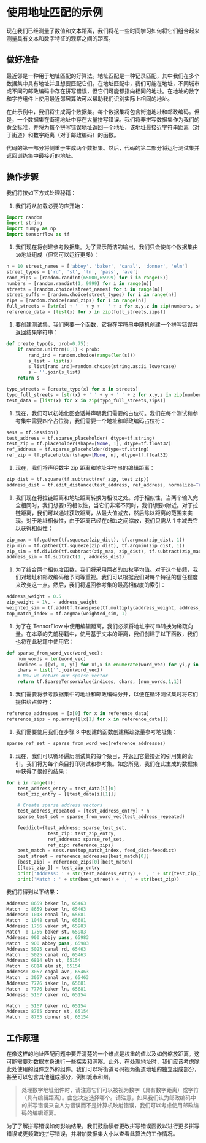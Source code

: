 # 使用地址匹配的示例

现在我们已经测量了数值和文本距离，我们将花一些时间学习如何将它们组合起来测量具有文本和数字特征的观察之间的距离。

## 做好准备

最近邻是一种用于地址匹配的好算法。地址匹配是一种记录匹配，其中我们在多个数据集中具有地址并且想要匹配它们。在地址匹配中，我们可能在地址，不同城市或不同的邮政编码中存在拼写错误，但它们可能都指向相同的地址。在地址的数字和字符组件上使用最近邻居算法可以帮助我们识别实际上相同的地址。

在此示例中，我们将生成两个数据集。每个数据集将包含街道地址和邮政编码。但是，一个数据集在街道地址中存在大量拼写错误。我们将非拼写数据集作为我们的黄金标准，并将为每个拼写错误地址返回一个地址，该地址最接近字符串距离（对于街道）和数字距离（对于邮政编码）的函数。

代码的第一部分将侧重于生成两个数据集。然后，代码的第二部分将运行测试集并返回训练集中最接近的地址。

## 操作步骤

我们将按如下方式处理秘籍：

1.  我们将从加载必要的库开始：

```py
import random 
import string 
import numpy as np 
import tensorflow as tf 
```

1.  我们现在将创建参考数据集。为了显示简洁的输出，我们只会使每个数据集由`10`地址组成（但它可以运行更多）：

```py
n = 10 street_names = ['abbey', 'baker', 'canal', 'donner', 'elm']
street_types = ['rd', 'st', 'ln', 'pass', 'ave'] 
rand_zips = [random.randint(65000,65999) for i in range(5)] 
numbers = [random.randint(1, 9999) for i in range(n)] 
streets = [random.choice(street_names) for i in range(n)] 
street_suffs = [random.choice(street_types) for i in range(n)] 
zips = [random.choice(rand_zips) for i in range(n)] 
full_streets = [str(x) + ' ' + y + ' ' + z for x,y,z in zip(numbers, streets, street_suffs)] 
reference_data = [list(x) for x in zip(full_streets,zips)] 
```

1.  要创建测试集，我们需要一个函数，它将在字符串中随机创建一个拼写错误并返回结果字符串：

```py
def create_typo(s, prob=0.75):
    if random.uniform(0,1) < prob:
        rand_ind = random.choice(range(len(s)))
        s_list = list(s)
        s_list[rand_ind]=random.choice(string.ascii_lowercase)
        s = ''.join(s_list)
    return s

typo_streets = [create_typo(x) for x in streets]
typo_full_streets = [str(x) + ' ' + y + ' ' + z for x,y,z in zip(numbers, typo_streets, street_suffs)]
test_data = [list(x) for x in zip(typo_full_streets,zips)] 
```

1.  现在，我们可以初始化图会话并声明我们需要的占位符。我们在每个测试和参考集中需要四个占位符，我们需要一个地址和邮政编码占位符：

```py
sess = tf.Session() 
test_address = tf.sparse_placeholder( dtype=tf.string) 
test_zip = tf.placeholder(shape=[None, 1], dtype=tf.float32) 
ref_address = tf.sparse_placeholder(dtype=tf.string) 
ref_zip = tf.placeholder(shape=[None, n], dtype=tf.float32) 
```

1.  现在，我们将声明数字 zip 距离和地址字符串的编辑距离：

```py
zip_dist = tf.square(tf.subtract(ref_zip, test_zip)) 
address_dist = tf.edit_distance(test_address, ref_address, normalize=True)
```

1.  我们现在将拉链距离和地址距离转换为相似之处。对于相似性，当两个输入完全相同时，我们想要`1`的相似性，当它们非常不同时，我们想要`0`附近。对于拉链距离，我们可以通过获取距离，从最大值减去，然后除以距离的范围来实现。对于地址相似性，由于距离已经在`0`和`1`之间缩放，我们只需从 1 中减去它以获得相似性：

```py
zip_max = tf.gather(tf.squeeze(zip_dist), tf.argmax(zip_dist, 1)) 
zip_min = tf.gather(tf.squeeze(zip_dist), tf.argmin(zip_dist, 1)) 
zip_sim = tf.divide(tf.subtract(zip_max, zip_dist), tf.subtract(zip_max, zip_min)) 
address_sim = tf.subtract(1., address_dist) 
```

1.  为了结合两个相似度函数，我们将采用两者的加权平均值。对于这个秘籍，我们对地址和邮政编码给予同等重视。我们可以根据我们对每个特征的信任程度来改变这一点。然后，我们将返回参考集的最高相似度的索引：

```py
address_weight = 0.5 
zip_weight = 1\. - address_weight 
weighted_sim = tf.add(tf.transpose(tf.multiply(address_weight, address_sim)), tf.multiply(zip_weight, zip_sim)) 
top_match_index = tf.argmax(weighted_sim, 1) 
```

1.  为了在 TensorFlow 中使用编辑距离，我们必须将地址字符串转换为稀疏向量。在本章的先前秘籍中，使用基于文本的距离，我们创建了以下函数，我们也将在此秘籍中使用它：

```py
def sparse_from_word_vec(word_vec): 
    num_words = len(word_vec) 
    indices = [[xi, 0, yi] for xi,x in enumerate(word_vec) for yi,y in enumerate(x)] 
    chars = list(''.join(word_vec)) 
    # Now we return our sparse vector 
    return tf.SparseTensorValue(indices, chars, [num_words,1,1])
```

1.  我们需要将参考数据集中的地址和邮政编码分开，以便在循环测试集时将它们提供给占位符：

```py
reference_addresses = [x[0] for x in reference_data] 
reference_zips = np.array([[x[1] for x in reference_data]])
```

1.  我们需要使用我们在步骤 8 中创建的函数创建稀疏张量参考地址集：

```py
sparse_ref_set = sparse_from_word_vec(reference_addresses)
```

1.  现在，我们可以循环遍历测试集的每个条目，并返回它最接近的引用集的索引。我们将为每个条目打印测试和参考集。如您所见，我们在此生成的数据集中获得了很好的结果：

```py
for i in range(n): 
    test_address_entry = test_data[i][0] 
    test_zip_entry = [[test_data[i][1]]] 

    # Create sparse address vectors 
    test_address_repeated = [test_address_entry] * n 
    sparse_test_set = sparse_from_word_vec(test_address_repeated) 

    feeddict={test_address: sparse_test_set, 
               test_zip: test_zip_entry, 
               ref_address: sparse_ref_set, 
               ref_zip: reference_zips} 
    best_match = sess.run(top_match_index, feed_dict=feeddict)
    best_street = reference_addresses[best_match[0]]
    [best_zip] = reference_zips[0][best_match]
    [[test_zip_]] = test_zip_entry
    print('Address: ' + str(test_address_entry) + ', ' + str(test_zip_))
    print('Match : ' + str(best_street) + ', ' + str(best_zip))
```

我们将得到以下结果：

```py
Address: 8659 beker ln, 65463 
Match  : 8659 baker ln, 65463 
Address: 1048 eanal ln, 65681 
Match  : 1048 canal ln, 65681 
Address: 1756 vaker st, 65983 
Match  : 1756 baker st, 65983 
Address: 900 abbjy pass, 65983 
Match  : 900 abbey pass, 65983 
Address: 5025 canal rd, 65463 
Match  : 5025 canal rd, 65463 
Address: 6814 elh st, 65154 
Match  : 6814 elm st, 65154 
Address: 3057 cagal ave, 65463 
Match  : 3057 canal ave, 65463 
Address: 7776 iaker ln, 65681 
Match  : 7776 baker ln, 65681 
Address: 5167 caker rd, 65154
```

```py
Match  : 5167 baker rd, 65154 
Address: 8765 donnor st, 65154 
Match  : 8765 donner st, 65154 
```

## 工作原理

在像这样的地址匹配问题中要弄清楚的一个难点是权重的值以及如何缩放距离。这可能需要对数据本身进行一些探索和洞察。此外，在处理地址时，我们应该考虑除此处使用的组件之外的组件。我们可以将街道号码视为街道地址的独立组成部分，甚至可以包含其他组成部分，例如城市和州。

> 处理数字地址组件时，请注意它们可以被视为数字（具有数字距离）或字符（具有编辑距离）。由您决定选择哪个。请注意，如果我们认为邮政编码中的拼写错误来自人为错误而不是计算机映射错误，我们可以考虑使用邮政编码的编辑距离。

为了了解拼写错误如何影响结果，我们鼓励读者更改拼写错误函数以进行更多拼写错误或更频繁的拼写错误，并增加数据集大小以查看此算法的工作情况。